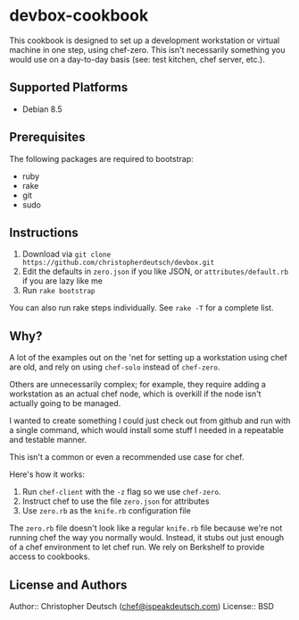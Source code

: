 # devbox-cookbook

This cookbook is designed to set up a development workstation or virtual machine
in one step, using chef-zero. This isn't necessarily something you would use 
on a day-to-day basis (see: test kitchen, chef server, etc.). 

## Supported Platforms

* Debian 8.5

## Prerequisites

The following packages are required to bootstrap:

* ruby
* rake
* git
* sudo

## Instructions

1. Download via `git clone https://github.com/christopherdeutsch/devbox.git`
2. Edit the defaults in `zero.json` if you like JSON, or `attributes/default.rb` if you are lazy like me
3. Run `rake bootstrap`

You can also run rake steps individually. See `rake -T` for a complete list.

## Why?

A lot of the examples out on the 'net for setting up a workstation
using chef are old, and rely on using `chef-solo` instead of `chef-zero`.

Others are unnecessarily complex; for example, they require adding a workstation
as an actual chef node, which is overkill if the node isn't actually going
to be managed.

I wanted to create something I could just check out from github and run 
with a single command, which would install some stuff I needed in
a repeatable and testable manner.

This isn't a common or even a recommended use case for chef.

Here's how it works:

1. Run `chef-client` with the `-z` flag so we use `chef-zero`. 
2. Instruct chef to use the file `zero.json` for attributes
3. Use `zero.rb` as the `knife.rb` configuration file

The `zero.rb` file doesn't look like a regular `knife.rb` file because
we're not running chef the way you normally would. Instead, it stubs
out just enough of a chef environment to let chef run. We rely on
Berkshelf to provide access to cookbooks.

## License and Authors

Author:: Christopher Deutsch (chef@ispeakdeutsch.com)
License:: BSD
